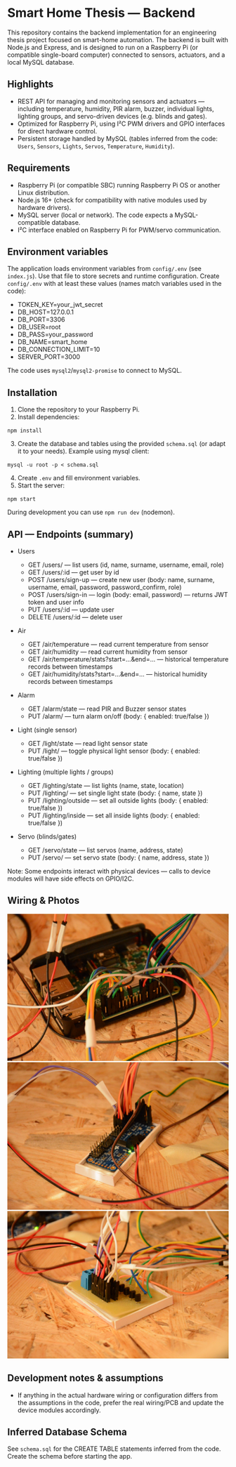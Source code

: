 # Smart Home Thesis — Backend

This repository contains the backend implementation for an engineering thesis project focused on smart-home automation.
The backend is built with Node.js and Express, and is designed to run on a Raspberry Pi (or compatible single-board computer) connected to sensors, actuators, and a local MySQL database.

## Highlights

- REST API for managing and monitoring sensors and actuators — including temperature, humidity, PIR alarm, buzzer, individual lights, lighting groups, and servo-driven devices (e.g. blinds and gates).
- Optimized for Raspberry Pi, using I²C PWM drivers and GPIO interfaces for direct hardware control.
- Persistent storage handled by MySQL (tables inferred from the code: `Users`, `Sensors`, `Lights`, `Servos`, `Temperature`, `Humidity`).

## Requirements

- Raspberry Pi (or compatible SBC) running Raspberry Pi OS or another Linux distribution.
- Node.js 16+ (check for compatibility with native modules used by hardware drivers).
- MySQL server (local or network). The code expects a MySQL-compatible database.
- I²C interface enabled on Raspberry Pi for PWM/servo communication.

## Environment variables

The application loads environment variables from `config/.env` (see `index.js`). Use that file to store secrets and runtime configuration.
Create `config/.env` with at least these values (names match variables used in the code):

- TOKEN_KEY=your_jwt_secret
- DB_HOST=127.0.0.1
- DB_PORT=3306
- DB_USER=root
- DB_PASS=your_password
- DB_NAME=smart_home
- DB_CONNECTION_LIMIT=10
- SERVER_PORT=3000

The code uses `mysql2`/`mysql2-promise` to connect to MySQL.

## Installation

1. Clone the repository to your Raspberry Pi.
2. Install dependencies:

```pwsh
npm install
```

3. Create the database and tables using the provided `schema.sql` (or adapt it to your needs). Example using mysql client:

```pwsh
mysql -u root -p < schema.sql
```

4. Create `.env` and fill environment variables.
5. Start the server:

```pwsh
npm start
```

During development you can use `npm run dev` (nodemon).

## API — Endpoints (summary)

- Users

  - GET /users/ — list users (id, name, surname, username, email, role)
  - GET /users/:id — get user by id
  - POST /users/sign-up — create new user (body: name, surname, username, email, password, password_confirm, role)
  - POST /users/sign-in — login (body: email, password) — returns JWT token and user info
  - PUT /users/:id — update user
  - DELETE /users/:id — delete user

- Air

  - GET /air/temperature — read current temperature from sensor
  - GET /air/humidity — read current humidity from sensor
  - GET /air/temperature/stats?start=...&end=... — historical temperature records between timestamps
  - GET /air/humidity/stats?start=...&end=... — historical humidity records between timestamps

- Alarm

  - GET /alarm/state — read PIR and Buzzer sensor states
  - PUT /alarm/ — turn alarm on/off (body: { enabled: true/false })

- Light (single sensor)

  - GET /light/state — read light sensor state
  - PUT /light/ — toggle physical light sensor (body: { enabled: true/false })

- Lighting (multiple lights / groups)

  - GET /lighting/state — list lights (name, state, location)
  - PUT /lighting/ — set single light state (body: { name, state })
  - PUT /lighting/outside — set all outside lights (body: { enabled: true/false })
  - PUT /lighting/inside — set all inside lights (body: { enabled: true/false })

- Servo (blinds/gates)
  - GET /servo/state — list servos (name, address, state)
  - PUT /servo/ — set servo state (body: { name, address, state })

Note: Some endpoints interact with physical devices — calls to device modules will have side effects on GPIO/I2C.

## Wiring & Photos

![Wiring1](docs/images/1.jpg)
![Wiring2](docs/images/2.jpg)
![Wiring3](docs/images/3.jpg)

## Development notes & assumptions

- If anything in the actual hardware wiring or configuration differs from the assumptions in the code, prefer the real wiring/PCB and update the device modules accordingly.

## Inferred Database Schema

See `schema.sql` for the CREATE TABLE statements inferred from the code. Create the schema before starting the app.
